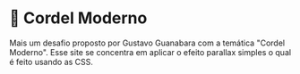
# 📜 Cordel Moderno

Mais um desafio proposto por Gustavo Guanabara com a temática "Cordel Moderno". Esse site se concentra em aplicar o efeito parallax simples o qual é feito usando as CSS.

